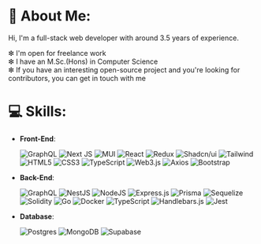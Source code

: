 # 💫 About Me:
Hi, I'm a full-stack web developer with around 3.5 years of experience.

❇ I'm open for freelance work <br />
❇ I have an M.Sc.(Hons) in Computer Science <br />
❇ If you have an interesting open-source project and you're looking for contributors, you can get in touch with me <br />


# 💻 Skills:

<p align="center">
    
- **Front-End**:
  
  ![GraphQL](https://img.shields.io/badge/-GraphQL-E10098?style=for-the-badge&logo=graphql&logoColor=white)
  ![Next JS](https://img.shields.io/badge/Next-black?style=for-the-badge&logo=next.js&logoColor=white)
  ![MUI](https://img.shields.io/badge/MUI-%230081CB.svg?style=for-the-badge&logo=mui&logoColor=white)
  ![React](https://img.shields.io/badge/react-%2320232a.svg?style=for-the-badge&logo=react&logoColor=%2361DAFB)
  ![Redux](https://img.shields.io/badge/redux-%23593d88.svg?style=for-the-badge&logo=redux&logoColor=white)
  ![Shadcn/ui](https://img.shields.io/badge/shadcn/ui-000000.svg?style=for-the-badge&logo=shadcn/ui&logoColor=white)
  ![Tailwind](https://img.shields.io/badge/Tailwind%20CSS-06B6D4.svg?style=for-the-badge&logo=Tailwind-CSS&logoColor=white)
  ![HTML5](https://img.shields.io/badge/HTML5%20-%23E34F26.svg?style=for-the-badge&logo=html5&logoColor=white)
  ![CSS3](https://img.shields.io/badge/CSS%20-%231572B6.svg?style=for-the-badge&logo=css3&logoColor=white)
  ![TypeScript](https://img.shields.io/badge/typescript-%23007ACC.svg?style=for-the-badge&logo=typescript&logoColor=white)
  ![Web3.js](https://img.shields.io/badge/Web3.js-F16822.svg?style=for-the-badge&logo=web3dotjs&logoColor=white)
  ![Axios](https://img.shields.io/badge/axios-671ddf?&style=for-the-badge&logo=axios&logoColor=white)
  ![Bootstrap](https://img.shields.io/badge/Bootstrap-563D7C?style=for-the-badge&logo=bootstrap&logoColor=white)

- **Back-End**:
  
  ![GraphQL](https://img.shields.io/badge/-GraphQL-E10098?style=for-the-badge&logo=graphql&logoColor=white)
  ![NestJS](https://img.shields.io/badge/nestjs-%23E0234E.svg?style=for-the-badge&logo=nestjs&logoColor=white)
  ![NodeJS](https://img.shields.io/badge/node.js-6DA55F?style=for-the-badge&logo=node.js&logoColor=white)
  ![Express.js](https://img.shields.io/badge/express.js-%23404d59.svg?style=for-the-badge&logo=express&logoColor=%2361DAFB)
  ![Prisma](https://img.shields.io/badge/Prisma-3982CE?style=for-the-badge&logo=Prisma&logoColor=white)
  ![Sequelize](https://img.shields.io/badge/Sequelize-52B0E7.svg?style=for-the-badge&logo=Sequelize&logoColor=white) 
  ![Solidity](https://img.shields.io/badge/Solidity-%23363636.svg?style=for-the-badge&logo=solidity&logoColor=white) 
  ![Go](https://img.shields.io/badge/go-%2300ADD8.svg?style=for-the-badge&logo=go&logoColor=white)
  ![Docker](https://img.shields.io/badge/Docker-2CA5E0?style=for-the-badge&logo=docker&logoColor=white) 
  ![TypeScript](https://img.shields.io/badge/typescript-%23007ACC.svg?style=for-the-badge&logo=typescript&logoColor=white)
  ![Handlebars.js](https://img.shields.io/badge/Handlebars.js-000000.svg?style=for-the-badge&logo=handlebarsdotjs&logoColor=white)
  ![Jest](https://img.shields.io/badge/Jest-C21325?style=for-the-badge&logo=jest&logoColor=white)
  

- **Database**:
  
  ![Postgres](https://img.shields.io/badge/postgres-%23316192.svg?style=for-the-badge&logo=postgresql&logoColor=white)
  ![MongoDB](https://img.shields.io/badge/MongoDB-%234ea94b.svg?style=for-the-badge&logo=mongodb&logoColor=white)
  ![Supabase](https://img.shields.io/badge/Supabase-181818?style=for-the-badge&logo=supabase&logoColor=white)



<!-- Proudly created with GPRM ( https://gprm.itsvg.in ) -->
